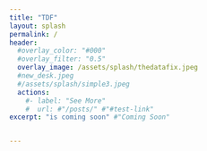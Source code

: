 ```yaml
---
title: "TDF"
layout: splash
permalink: /
header:
  #overlay_color: "#000"
  #overlay_filter: "0.5"
  overlay_image: /assets/splash/thedatafix.jpeg 
  #new_desk.jpeg
  #/assets/splash/simple3.jpeg
  actions:
    #- label: "See More"
    #  url: #"/posts/" #"#test-link"
excerpt: "is coming soon" #"Coming Soon"


---
```

